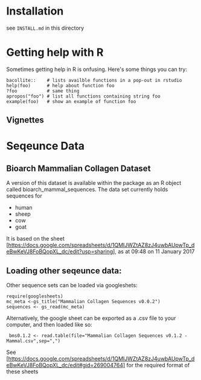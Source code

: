 

# Installation

see `INSTALL.md` in this directory




# Getting help with R

Sometimes getting help in R is onfusing. Here's some things you can try:

```
bacollite::    # lists availble functions in a pop-out in rstudio
help(foo)      # help about function foo
?foo           # same thing 
apropos("foo") # list all functions containing string foo
example(foo)   # show an example of function foo
```

## Vignettes




# Seqeunce Data
## Bioarch Mammalian Collagen Dataset

A version of this dataset is available within the package as an R object called bioarch_mammal_sequences. The data set currently holds sequences for 

* human
* sheep
* cow
* goat

It is based on the  sheet
[https://docs.google.com/spreadsheets/d/1QMIJWZtAZ8zJ4uwbAUpwTp_deBwKeVJ8FoBQopXL_dc/edit?usp=sharing], as at 09:48 on 11 January 2017

## Loading other seqeunce data:

Other sequence sets can be loaded via googleshets: 

```
require(googlesheets)
mc_meta <-gs_title("Mammalian Collagen Sequences v0.0.2")
sequences <- gs_read(mc_meta)
```
Alternatively, the google sheet can be exported as a .csv file to your computer, and then loaded like so: 

```
 bms0.1.2 <- read.table(file="Mammalian Collagen Sequences v0.1.2 - Mammal.csv",sep=",")

```


See [https://docs.google.com/spreadsheets/d/1QMIJWZtAZ8zJ4uwbAUpwTp_deBwKeVJ8FoBQopXL_dc/edit#gid=269004764] for the required format of these sheets



